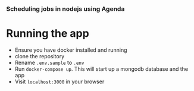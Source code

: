 ### Scheduling jobs in nodejs using Agenda

# Running the app
- Ensure you have docker installed and running
- clone the repository
- Rename `.env.sample` to `.env`
- Run `docker-compose up`. This will start up a mongodb database and the app
- Visit `localhost:3000` in your browser